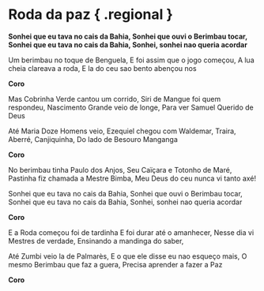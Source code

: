 # Roda da paz { .regional }

**Sonhei que eu tava no cais da Bahia,
Sonhei que ouvi o Berimbau tocar,
Sonhei que eu tava no cais da Bahia,
Sonhei, sonhei nao queria acordar**

Um berimbau no toque de Benguela,
E foi assim que o jogo começou,
A lua cheia clareava a roda,
E la do ceu sao bento abençou nos

**Coro**

Mas Cobrinha Verde cantou um corrido,
Siri de Mangue foi quem respondeu,
Nascimento Grande veio de longe,
Para ver Samuel Querido de Deus

Até Maria Doze Homens veio,
Ezequiel chegou com Waldemar,
Traira, Aberré, Canjiquinha,
Do lado de Besouro Manganga

**Coro**


No berimbau tinha Paulo dos Anjos,
Seu Caïçara e Totonho de Maré,
Pastinha fiz chamada a Mestre Bimba,
Meu Deus do ceu nunca vi tanto axé!

Sonhei que eu tava no cais da Bahia,
Sonhei que ouvi o Berimbau tocar,
Sonhei que eu tava no cais da Bahia,
Sonhei, sonhei nao queria acordar

**Coro**

E a Roda começou foi de tardinha
E foi durar até o amanhecer,
Nesse dia vi Mestres de verdade,
Ensinando a mandinga do saber,

Até Zumbi veio la de Palmarès,
E o que ele disse eu nao esqueço mais,
O mesmo Berimbau que faz a guera,
Precisa aprender a fazer a Paz

**Coro**